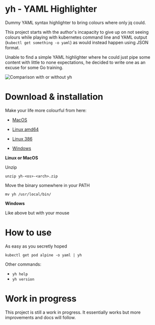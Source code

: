 # yh - YAML Highlighter

Dummy YAML syntax highlighter to bring colours where only jq could.

This project starts with the author's incapacity to give up on not seeing colours while playing with kubernetes command line and YAML output (`kubectl get something -o yaml`) as would instead happen using JSON format.

Unable to find a simple YAML highlighter where he could just pipe some content with little to none expectations, he decided to write one as an excuse for some Go training.

![Comparison with or without yh](https://raw.githubusercontent.com/andreazorzetto/yh/master/images/comparison.png)

# Download & installation

Make your life more colourful from here:

- [MacOS](https://github.com/andreazorzetto/yh/releases/download/v0.2.0/yh-osx-amd64.zip)

- [Linux amd64](https://github.com/andreazorzetto/yh/releases/download/v0.2.0/yh-linux-amd64.zip)

- [Linux 386](https://github.com/andreazorzetto/yh/releases/download/v0.2.0/yh-linux-386.zip)

- [Windows](https://github.com/andreazorzetto/yh/releases/download/v0.2.0/yh-win-amd64.zip)

**Linux or MacOS**

Unzip

`unzip yh-<os>-<arch>.zip`

Move the binary somewhere in your PATH

`mv yh /usr/local/bin/`

**Windows**

Like above but with your mouse

# How to use

As easy as you secretly hoped

`kubectl get pod alpine -o yaml | yh`

Other commands:

- `yh help`
- `yh version`

# Work in progress

This project is still a work in progress. It essentially works but more improvements and docs will follow. 
